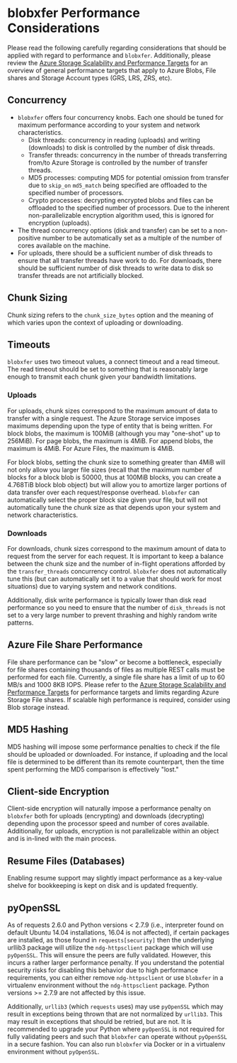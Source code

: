 # blobxfer Performance Considerations
Please read the following carefully regarding considerations that should
be applied with regard to performance and `blobxfer`. Additionally,
please review the
[Azure Storage Scalability and Performance Targets](https://azure.microsoft.com/en-us/documentation/articles/storage-scalability-targets/)
for an overview of general performance targets that apply to Azure Blobs,
File shares and Storage Account types (GRS, LRS, ZRS, etc).

## Concurrency
* `blobxfer` offers four concurrency knobs. Each one should be tuned for
maximum performance according to your system and network characteristics.
    * Disk threads: concurrency in reading (uploads) and writing (downloads)
      to disk is controlled by the number of disk threads.
    * Transfer threads: concurrency in the number of threads transferring
      from/to Azure Storage is controlled by the number of transfer threads.
    * MD5 processes: computing MD5 for potential omission from transfer due
      to `skip_on` `md5_match` being specified are offloaded to the specified
      number of processors.
    * Crypto processes: decrypting encrypted blobs and files can be offloaded
      to the specified number of processors. Due to the inherent
      non-parallelizable encryption algorithm used, this is ignored for
      encryption (uploads).
* The thread concurrency options (disk and transfer) can be set to a
non-positive number to be automatically set as a multiple of the number of
cores available on the machine.
* For uploads, there should be a sufficient number of disk threads to ensure
that all transfer threads have work to do. For downloads, there should be
sufficient number of disk threads to write data to disk so transfer threads
are not artificially blocked.

## Chunk Sizing
Chunk sizing refers to the `chunk_size_bytes` option and the meaning of which
varies upon the context of uploading or downloading.

## Timeouts
`blobxfer` uses two timeout values, a connect timeout and a read timeout.
The read timeout should be set to something that is reasonably large
enough to transmit each chunk given your bandwidth limitations.

### Uploads
For uploads, chunk sizes correspond to the maximum amount of data to transfer
with a single request. The Azure Storage service imposes maximums depending
upon the type of entity that is being written. For block blobs, the maximum
is 100MiB (although you may "one-shot" up to 256MiB). For page blobs, the
maximum is 4MiB. For append blobs, the maximum is 4MiB. For Azure Files,
the maximum is 4MiB.

For block blobs, setting the chunk size to something greater than 4MiB will
not only allow you larger file sizes (recall that the maximum number of
blocks for a block blob is 50000, thus at 100MiB blocks, you can create a
4.768TiB block blob object) but will allow you to amortize larger portions of
data transfer over each request/response overhead. `blobxfer` can
automatically select the proper block size given your file, but will not
automatically tune the chunk size as that depends upon your system and
network characteristics.

### Downloads
For downloads, chunk sizes correspond to the maximum amount of data to
request from the server for each request. It is important to keep a balance
between the chunk size and the number of in-flight operations afforded by
the `transfer_threads` concurrency control. `blobxfer` does not automatically
tune this (but can automatically set it to a value that should work for
most situations) due to varying system and network conditions.

Additionally, disk write performance is typically lower than disk read
performance so you need to ensure that the number of `disk_threads` is not
set to a very large number to prevent thrashing and highly random write
patterns.

## Azure File Share Performance
File share performance can be "slow" or become a bottleneck, especially for
file shares containing thousands of files as multiple REST calls must be
performed for each file. Currently, a single file share has a limit of up
to 60 MB/s and 1000 8KB IOPS. Please refer to the
[Azure Storage Scalability and Performance Targets](https://azure.microsoft.com/en-us/documentation/articles/storage-scalability-targets/)
for performance targets and limits regarding Azure Storage File shares.
If scalable high performance is required, consider using Blob storage
instead.

## MD5 Hashing
MD5 hashing will impose some performance penalties to check if the file
should be uploaded or downloaded. For instance, if uploading and the local
file is determined to be different than its remote counterpart, then the
time spent performing the MD5 comparison is effectively "lost."

## Client-side Encryption
Client-side encryption will naturally impose a performance penalty on
`blobxfer` both for uploads (encrypting) and downloads (decrypting) depending
upon the processor speed and number of cores available. Additionally, for
uploads, encryption is not parallelizable within an object and is in-lined
with the main process.

## Resume Files (Databases)
Enabling resume support may slightly impact performance as a key-value shelve
for bookkeeping is kept on disk and is updated frequently.

## pyOpenSSL
As of requests 2.6.0 and Python versions < 2.7.9 (i.e., interpreter found on
default Ubuntu 14.04 installations, 16.04 is not affected), if certain
packages are installed, as those found in `requests[security]` then the
underlying urllib3 package will utilize the `ndg-httpsclient` package which
will use `pyOpenSSL`. This will ensure the peers are fully validated. However,
this incurs a rather larger performance penalty. If you understand the
potential security risks for disabling this behavior due to high performance
requirements, you can either remove `ndg-httpsclient` or use `blobxfer` in a
virtualenv environment without the `ndg-httpsclient` package. Python
versions >= 2.7.9 are not affected by this issue.

Additionally, `urllib3` (which `requests` uses) may use `pyOpenSSL` which
may result in exceptions being thrown that are not normalized by `urllib3`.
This may result in exceptions that should be retried, but are not. It is
recommended to upgrade your Python where `pyOpenSSL` is not required for
fully validating peers and such that `blobxfer` can operate without
`pyOpenSSL` in a secure fashion. You can also run `blobxfer` via Docker
or in a virtualenv environment without `pyOpenSSL`.
